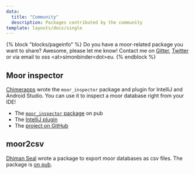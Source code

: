 ```yaml
---
data:
  title: "Community"
  description: Packages contributed by the community
template: layouts/docs/single
---
```


{% block "blocks/pageinfo" %}
Do you have a moor-related package you want to share? Awesome, please let me know!
Contact me on [Gitter](https://gitter.im/moor-dart/community), [Twitter](https://twitter.com/dersimolus)
or via email to oss &lt;at&gt;simonbinder&lt;dot&gt;eu.
{% endblock %}

## Moor inspector

[Chimerapps](https://github.com/Chimerapps) wrote the `moor_inspector` package and plugin for IntelliJ
and Android Studio. You can use it to inspect a moor database right from your IDE!

- The [`moor_inspector` package](https://pub.dev/packages/moor_inspector) on pub
- The [IntelliJ plugin](https://plugins.jetbrains.com/plugin/15364-moor-inspector)
- The [project on GitHub](https://github.com/Chimerapps/moor_inspector)

## moor2csv

[Dhiman Seal](https://github.com/Dhi13man) wrote a package to export moor databases as csv files.
The package is [on pub](https://pub.dev/packages/moor2csv).